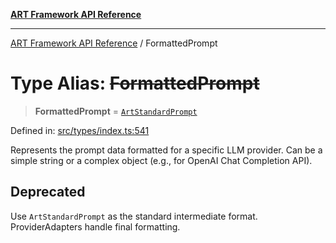 [**ART Framework API Reference**](../README.md)

***

[ART Framework API Reference](../README.md) / FormattedPrompt

# Type Alias: ~~FormattedPrompt~~

> **FormattedPrompt** = [`ArtStandardPrompt`](ArtStandardPrompt.md)

Defined in: [src/types/index.ts:541](https://github.com/hashangit/ART/blob/13d06b82b833201787abcae252aaec8212ec73f7/src/types/index.ts#L541)

Represents the prompt data formatted for a specific LLM provider.
Can be a simple string or a complex object (e.g., for OpenAI Chat Completion API).

## Deprecated

Use `ArtStandardPrompt` as the standard intermediate format. ProviderAdapters handle final formatting.
